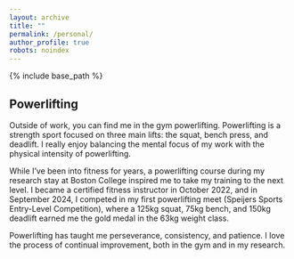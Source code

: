 ```yaml
---
layout: archive
title: ""
permalink: /personal/
author_profile: true
robots: noindex
---
```


{% include base_path %}

Powerlifting
------

Outside of work, you can find me in the gym powerlifting. Powerlifting is a strength sport focused on three main lifts: the squat, bench press, and deadlift. I really enjoy balancing the mental focus of my work with the physical intensity of powerlifting.

While I’ve been into fitness for years, a powerlifting course during my research stay at Boston College inspired me to take my training to the next level. I became a certified fitness instructor in October 2022, and in September 2024, I competed in my first powerlifting meet (Speijers Sports Entry-Level Competition), where a 125kg squat, 75kg bench, and 150kg deadlift earned me the gold medal in the 63kg weight class.

Powerlifting has taught me perseverance, consistency, and patience. I love the process of continual improvement, both in the gym and in my research.




